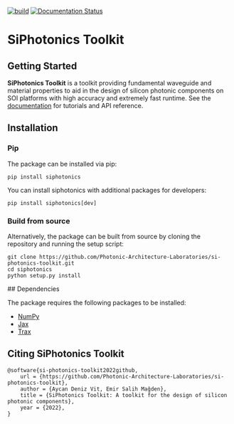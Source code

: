 [![build](https://github.com/Photonic-Architecture-Laboratories/si-photonics-toolkit/actions/workflows/makefile.yml/badge.svg)](https://github.com/Photonic-Architecture-Laboratories/si-photonics-toolkit/actions/workflows/makefile.yml)
[![Documentation Status](https://readthedocs.org/projects/sipkit/badge/?version=latest)](https://sipkit.readthedocs.io/en/latest/?badge=latest)


# SiPhotonics Toolkit

## Getting Started

**SiPhotonics Toolkit** is a toolkit providing fundamental waveguide and material properties to aid in the design of silicon photonic components on SOI platforms with high accuracy and extremely fast runtime. See the [documentation](https://sipkit.readthedocs.io/en/latest/) for tutorials and API reference.

## Installation

### Pip

The package can be installed via pip:

    pip install siphotonics

You can install siphotonics with additional packages for developers:

    pip install siphotonics[dev]

### Build from source

Alternatively, the package can be built from source by cloning the repository and running the setup script:

    git clone https://github.com/Photonic-Architecture-Laboratories/si-photonics-toolkit.git
    cd siphotonics
    python setup.py install

## Dependencies

The package requires the following packages to be installed:

-   [NumPy](https://numpy.org/)
-   [Jax](https://jax.readthedocs.io/en/latest/index.html)
-   [Trax](https://trax-ml.readthedocs.io/en/latest/)

## Citing SiPhotonics Toolkit

    @software{si-photonics-toolkit2022github,
        url = {https://github.com/Photonic-Architecture-Laboratories/si-photonics-toolkit},
        author = {Aycan Deniz Vit, Emir Salih Mağden},
        title = {SiPhotonics Toolkit: A toolkit for the design of silicon photonic components},
        year = {2022},
    }
